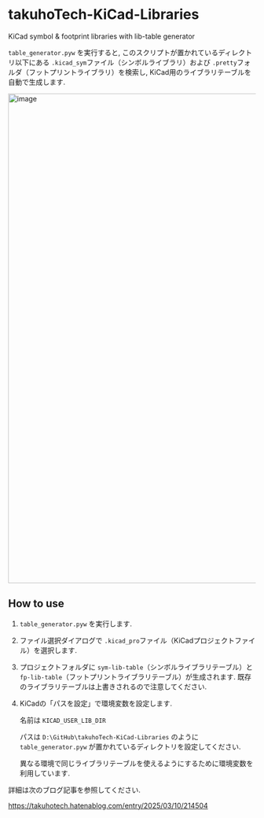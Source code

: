 # takuhoTech-KiCad-Libraries
KiCad symbol & footprint libraries with lib-table generator

`table_generator.pyw` を実行すると, このスクリプトが置かれているディレクトリ以下にある `.kicad_sym`ファイル（シンボルライブラリ）および `.pretty`フォルダ（フットプリントライブラリ）を検索し, KiCad用のライブラリテーブルを自動で生成します.

<img width="1514" height="996" alt="image" src="https://github.com/user-attachments/assets/3e6103c1-8c46-4056-b2b3-435ff5173972" />

## How to use
1. `table_generator.pyw` を実行します.
2. ファイル選択ダイアログで `.kicad_pro`ファイル（KiCadプロジェクトファイル）を選択します.
3. プロジェクトフォルダに `sym-lib-table`（シンボルライブラリテーブル）と `fp-lib-table`（フットプリントライブラリテーブル）が生成されます. 既存のライブラリテーブルは上書きされるので注意してください.
4. KiCadの「パスを設定」で環境変数を設定します.
   
   名前は `KICAD_USER_LIB_DIR`
   
   パスは `D:\GitHub\takuhoTech-KiCad-Libraries` のように `table_generator.pyw` が置かれているディレクトリを設定してください.

   異なる環境で同じライブラリテーブルを使えるようにするために環境変数を利用しています.

詳細は次のブログ記事を参照してください.

https://takuhotech.hatenablog.com/entry/2025/03/10/214504
